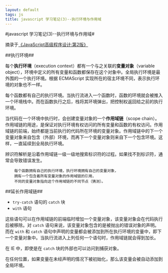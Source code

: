 ```yaml
---
layout: default
tags: js
title: javascript 学习笔记(3)--执行环境与作用域
---
```


#javascript 学习笔记(3)--执行环境与作用域#

摘录于[《JavaScript高级程序设计:第2版》](http://book.douban.com/subject/4886879/)

##执行环境##

每个**执行环境**（execution context）都有一个与之关联的**变量对象**（variable object），环境中定义的所有变量和函数都保存在这个对象中。全局执行环境是最外围的一个执行环境。根据 ECMAScript 实现所在的宿主环境不同，表示执行环境的对象也不一样。

每个函数都有自己的执行环境。当执行流进入一个函数时，函数的环境就会被推入一个环境栈中。而在函数执行之后，栈将其环境弹出，把控制权返回给之前的执行环境。

当代码在一个环境中执行时，会创建变量对象的一个**作用域链**（scope chain）。作用域链的用途，是保证对执行环境有权访问的所有变量和函数的有权访问。作用域链的前端，始终都是当前执行的代码所在环境的变量对象。作用域链中的下一个变量对象来自包含（外部）环境，而再下一个变量对象则来自下一个包含环境。这样，一直延续到全局执行环境。

辨识符解析是沿着作用域链一级一级地搜索标识符的过程。如果找不到标识符，通常会导致错误发生。

		每个函数拥有自己的执行环境，执行环境拥有自己的变量对象，
		拥有一个包含着所有变量对象的作用域链的引用，
		不同的变量对象指向这个作用域链的不同节点（猜测）。

##延长作用域链##

* `try-catch` 语句的 `catch` 块
* `with` 语句

这些语句可以在作用域链的前端临时增加一个变量对象，该变量对象会在代码执行后被移除。对 `catch` 语句来说，该变量对象包含的是被抛出的错误对象的声明。而在 `with` 和 `catch` 语句中声明的变量都会被添加到所在执行环境的变量中，即下一个变量对象中。当执行流进入上列任何一个语句时，作用域链就会得到加长。

在 IE 中，即使是在 `catch` 块的外部也可以访问到捕获对象。

在任何位置，如果变量在未经声明的情况下被初始化，那么该变量会被自动添加到全局环境。





